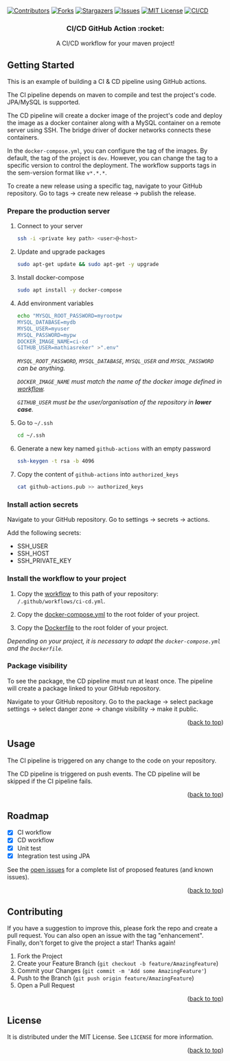 <div id="top"></div>

[![Contributors][contributors-shield]][contributors-url]
[![Forks][forks-shield]][forks-url]
[![Stargazers][stars-shield]][stars-url]
[![Issues][issues-shield]][issues-url]
[![MIT License][license-shield]][license-url]
[![CI/CD][cicd-shield]][cicd-url]

<div align="center">
<h3 align="center">CI/CD GitHub Action :rocket:</h3>
  <p align="center">
    A CI/CD workflow for your maven project!
  </p>
</div>

## Getting Started

This is an example of building a CI & CD pipeline using GitHub actions.

The CI pipeline depends on maven to compile and test the project's code. JPA/MySQL is supported.

The CD pipeline will create a docker image of the project's code and deploy the image as a docker container along with a
MySQL container on a remote server using SSH. The bridge driver of docker networks connects these containers.

In the `docker-compose.yml`, you can configure the tag of the images. By default, the tag of the project is `dev`.
However, you can change the tag to a specific version to control the deployment. The workflow supports tags in the 
sem-version format like `v*.*.*`.

To create a new release using a specific tag, navigate to your GitHub repository. Go to tags -> create new release ->
publish the release.

### Prepare the production server

1. Connect to your server
   ```sh
   ssh -i <private key path> <user>@<host>
   ```
2. Update and upgrade packages
   ```sh
   sudo apt-get update && sudo apt-get -y upgrade
   ```
3. Install docker-compose
   ```sh
   sudo apt install -y docker-compose
   ```
4. Add environment variables
   ```sh
   echo "MYSQL_ROOT_PASSWORD=myrootpw
   MYSQL_DATABASE=mydb
   MYSQL_USER=myuser
   MYSQL_PASSWORD=mypw
   DOCKER_IMAGE_NAME=ci-cd
   GITHUB_USER=mathiasreker" >".env"
   ```
   _`MYSQL_ROOT_PASSWORD`, `MYSQL_DATABASE`, `MYSQL_USER` and `MYSQL_PASSWORD` can be anything._

   _`DOCKER_IMAGE_NAME` must match the name of the docker image defined in [workflow](https://github.com/MathiasReker/CI-CD/blob/develop/.github/workflows/ci-cd.yml)._

   _`GITHUB_USER` must be the user/organisation of the repository in **lower case**._

5. Go to `~/.ssh`
   ```sh
   cd ~/.ssh
   ```

6. Generate a new key named `github-actions` with an empty password
   ```sh
   ssh-keygen -t rsa -b 4096
   ```

7. Copy the content of `github-actions` into `authorized_keys`
   ```sh
   cat github-actions.pub >> authorized_keys
   ```

### Install action secrets

Navigate to your GitHub repository. Go to settings -> secrets -> actions.

Add the following secrets:

- SSH_USER
- SSH_HOST
- SSH_PRIVATE_KEY

### Install the workflow to your project

1. Copy the [workflow](https://github.com/MathiasReker/CI-CD/blob/develop/.github/workflows/ci-cd.yml) to this path of
   your repository: `/.github/workflows/ci-cd.yml`.

2. Copy the [docker-compose.yml](https://github.com/MathiasReker/CI-CD/blob/develop/docker-compose.yml) to the root
   folder of your project.

3. Copy the [Dockerfile](https://github.com/MathiasReker/CI-CD/blob/develop/Dockerfile) to the root folder of your
   project.

_Depending on your project, it is necessary to adapt the `docker-compose.yml` and the `Dockerfile`._

### Package visibility

To see the package, the CD pipeline must run at least once. The pipeline will create a package linked to your GitHub
repository.

Navigate to your GitHub repository. Go to the package -> select package settings -> select danger zone -> change
visibility -> make it public.

<p align="right">(<a href="#top">back to top</a>)</p>

## Usage

The CI pipeline is triggered on any change to the code on your repository.

The CD pipeline is triggered on push events. The CD pipeline will be skipped if the CI pipeline fails.

<p align="right">(<a href="#top">back to top</a>)</p>

## Roadmap

- [x] CI workflow
- [x] CD workflow
- [x] Unit test
- [x] Integration test using JPA

See the [open issues](https://github.com/MathiasReker/CI-CD/issues) for a complete list of proposed features (and known
issues).

<p align="right">(<a href="#top">back to top</a>)</p>

## Contributing

If you have a suggestion to improve this, please fork the repo and create a pull request. You can also open an issue
with the tag "enhancement". Finally, don't forget to give the project a star! Thanks again!

1. Fork the Project
2. Create your Feature Branch (`git checkout -b feature/AmazingFeature`)
3. Commit your Changes (`git commit -m 'Add some AmazingFeature'`)
4. Push to the Branch (`git push origin feature/AmazingFeature`)
5. Open a Pull Request

<p align="right">(<a href="#top">back to top</a>)</p>

## License

It is distributed under the MIT License. See `LICENSE` for more information.

<p align="right">(<a href="#top">back to top</a>)</p>

[contributors-shield]: https://img.shields.io/github/contributors/MathiasReker/CI-CD.svg

[contributors-url]: https://github.com/MathiasReker/CI-CD/graphs/contributors

[forks-shield]: https://img.shields.io/github/forks/MathiasReker/CI-CD.svg

[forks-url]: https://github.com/MathiasReker/CI-CD/network/members

[stars-shield]: https://img.shields.io/github/stars/MathiasReker/CI-CD.svg

[stars-url]: https://github.com/MathiasReker/CI-CD/stargazers

[issues-shield]: https://img.shields.io/github/issues/MathiasReker/CI-CD.svg

[issues-url]: https://github.com/MathiasReker/CI-CD/issues

[license-shield]: https://img.shields.io/github/license/MathiasReker/CI-CD.svg

[license-url]: https://github.com/MathiasReker/CI-CD/blob/master/LICENSE.txt

[cicd-shield]: https://github.com/MathiasReker/CI-CD/actions/workflows/ci-cd.yml/badge.svg?branch=develop

[cicd-url]: https://github.com/MathiasReker/CI-CD/actions/workflows/ci-cd.yml
